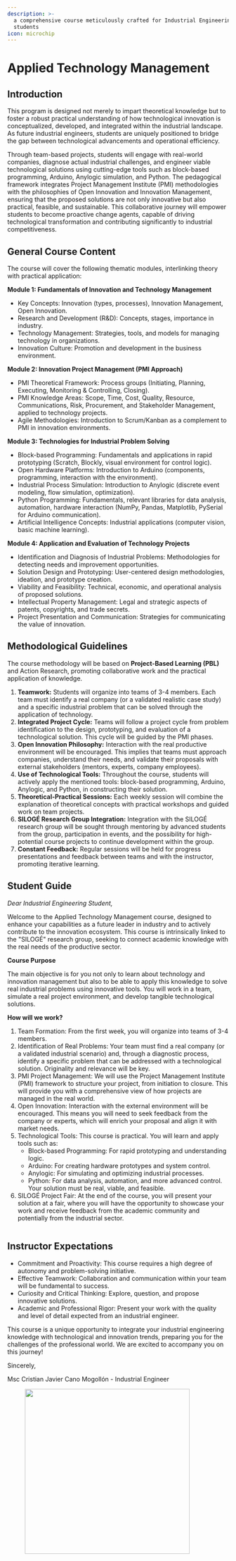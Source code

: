 ```yaml
---
description: >-
  a comprehensive course meticulously crafted for Industrial Engineering
  students
icon: microchip
---
```


# Applied Technology Management

## Introduction

This program is designed not merely to impart theoretical knowledge but to foster a robust practical understanding of how technological innovation is conceptualized, developed, and integrated within the industrial landscape. As future industrial engineers, students are uniquely positioned to bridge the gap between technological advancements and operational efficiency.

Through team-based projects, students will engage with real-world companies, diagnose actual industrial challenges, and engineer viable technological solutions using cutting-edge tools such as block-based programming, Arduino, Anylogic simulation, and Python. The pedagogical framework integrates Project Management Institute (PMI) methodologies with the philosophies of Open Innovation and Innovation Management, ensuring that the proposed solutions are not only innovative but also practical, feasible, and sustainable. This collaborative journey will empower students to become proactive change agents, capable of driving technological transformation and contributing significantly to industrial competitiveness.

## General Course Content

The course will cover the following thematic modules, interlinking theory with practical application:

**Module 1: Fundamentals of Innovation and Technology Management**

* Key Concepts: Innovation (types, processes), Innovation Management, Open Innovation.
* Research and Development (R\&D): Concepts, stages, importance in industry.
* Technology Management: Strategies, tools, and models for managing technology in organizations.
* Innovation Culture: Promotion and development in the business environment.

**Module 2: Innovation Project Management (PMI Approach)**

* PMI Theoretical Framework: Process groups (Initiating, Planning, Executing, Monitoring & Controlling, Closing).
* PMI Knowledge Areas: Scope, Time, Cost, Quality, Resource, Communications, Risk, Procurement, and Stakeholder Management, applied to technology projects.
* Agile Methodologies: Introduction to Scrum/Kanban as a complement to PMI in innovation environments.

**Module 3: Technologies for Industrial Problem Solving**

* Block-based Programming: Fundamentals and applications in rapid prototyping (Scratch, Blockly, visual environment for control logic).
* Open Hardware Platforms: Introduction to Arduino (components, programming, interaction with the environment).
* Industrial Process Simulation: Introduction to Anylogic (discrete event modeling, flow simulation, optimization).
* Python Programming: Fundamentals, relevant libraries for data analysis, automation, hardware interaction (NumPy, Pandas, Matplotlib, PySerial for Arduino communication).
* Artificial Intelligence Concepts: Industrial applications (computer vision, basic machine learning).

**Module 4: Application and Evaluation of Technology Projects**

* Identification and Diagnosis of Industrial Problems: Methodologies for detecting needs and improvement opportunities.
* Solution Design and Prototyping: User-centered design methodologies, ideation, and prototype creation.
* Viability and Feasibility: Technical, economic, and operational analysis of proposed solutions.
* Intellectual Property Management: Legal and strategic aspects of patents, copyrights, and trade secrets.
* Project Presentation and Communication: Strategies for communicating the value of innovation.

## Methodological Guidelines

The course methodology will be based on **Project-Based Learning (PBL)** and Action Research, promoting collaborative work and the practical application of knowledge.

1. **Teamwork:** Students will organize into teams of 3-4 members. Each team must identify a real company (or a validated realistic case study) and a specific industrial problem that can be solved through the application of technology.
2. **Integrated Project Cycle:** Teams will follow a project cycle from problem identification to the design, prototyping, and evaluation of a technological solution. This cycle will be guided by the PMI phases.
3. **Open Innovation Philosophy:** Interaction with the real productive environment will be encouraged. This implies that teams must approach companies, understand their needs, and validate their proposals with external stakeholders (mentors, experts, company employees).
4. **Use of Technological Tools:** Throughout the course, students will actively apply the mentioned tools: block-based programming, Arduino, Anylogic, and Python, in constructing their solution.
5. **Theoretical-Practical Sessions:** Each weekly session will combine the explanation of theoretical concepts with practical workshops and guided work on team projects.
6. **SILOGÉ Research Group Integration:** Integration with the SILOGÉ research group will be sought through mentoring by advanced students from the group, participation in events, and the possibility for high-potential course projects to continue development within the group.
7. **Constant Feedback:** Regular sessions will be held for progress presentations and feedback between teams and with the instructor, promoting iterative learning.

## Student Guide

_Dear Industrial Engineering Student,_

Welcome to the Applied Technology Management course, designed to enhance your capabilities as a future leader in industry and to actively contribute to the innovation ecosystem. This course is intrinsically linked to the "SILOGÉ" research group, seeking to connect academic knowledge with the real needs of the productive sector.

**Course Purpose**

The main objective is for you not only to learn about technology and innovation management but also to be able to apply this knowledge to solve real industrial problems using innovative tools. You will work in a team, simulate a real project environment, and develop tangible technological solutions.

**How will we work?**

1. Team Formation: From the first week, you will organize into teams of 3-4 members.
2. Identification of Real Problems: Your team must find a real company (or a validated industrial scenario) and, through a diagnostic process, identify a specific problem that can be addressed with a technological solution. Originality and relevance will be key.
3. PMI Project Management: We will use the Project Management Institute (PMI) framework to structure your project, from initiation to closure. This will provide you with a comprehensive view of how projects are managed in the real world.
4. Open Innovation: Interaction with the external environment will be encouraged. This means you will need to seek feedback from the company or experts, which will enrich your proposal and align it with market needs.
5. Technological Tools: This course is practical. You will learn and apply tools such as:
   * Block-based Programming: For rapid prototyping and understanding logic.
   * Arduino: For creating hardware prototypes and system control.
   * Anylogic: For simulating and optimizing industrial processes.
   * Python: For data analysis, automation, and more advanced control. Your solution must be real, viable, and feasible.
6. SILOGÉ Project Fair: At the end of the course, you will present your solution at a fair, where you will have the opportunity to showcase your work and receive feedback from the academic community and potentially from the industrial sector.

<figure><img src="../.gitbook/assets/How will we work_ - visual selection.png" alt=""><figcaption></figcaption></figure>

## **Instructor Expectations**

* Commitment and Proactivity: This course requires a high degree of autonomy and problem-solving initiative.
* Effective Teamwork: Collaboration and communication within your team will be fundamental to success.
* Curiosity and Critical Thinking: Explore, question, and propose innovative solutions.
* Academic and Professional Rigor: Present your work with the quality and level of detail expected from an industrial engineer.

This course is a unique opportunity to integrate your industrial engineering knowledge with technological and innovation trends, preparing you for the challenges of the professional world. We are excited to accompany you on this journey!

Sincerely,

Msc Cristian Javier Cano Mogollón - Industrial Engineer

<figure><img src="../.gitbook/assets/301BE291-50B2-45F6-A2D3-A69160B2A296.png" alt="" width="375"><figcaption></figcaption></figure>
